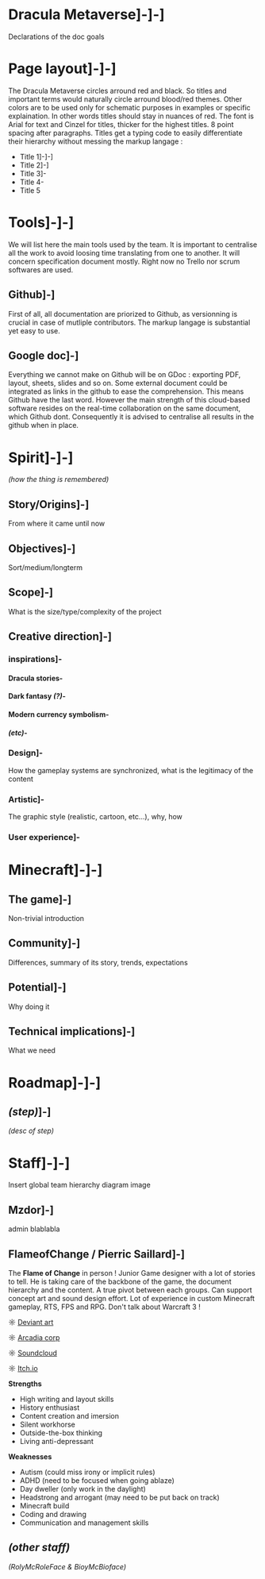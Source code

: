 # Dracula Metaverse]-]-]
Declarations of the doc goals
# Page layout]-]-]
The Dracula Metaverse circles arround red and black. So titles and important terms would naturally circle arround blood/red themes. Other colors are to be used only for schematic purposes in examples or specific explaination. In other words titles should stay in nuances of red. The font is Arial for text and Cinzel for titles, thicker for the highest titles. 8 point spacing after paragraphs.
Titles get a typing code to easily differentiate their hierarchy without messing the markup langage : 
- Title 1]-]-]
- Title 2]-]
- Title 3]-
- Title 4-
- Title 5
# Tools]-]-]
We will list here the main tools used by the team. It is important to centralise all the work to avoid loosing time translating from one to another. It will concern specification document mostly. Right now no Trello nor scrum softwares are used.
## Github]-]
First of all, all documentation are priorized to Github, as versionning is crucial in case of mutliple contributors. The markup langage is substantial yet easy to use.
## Google doc]-]
Everything we cannot make on Github will be on GDoc : exporting PDF, layout, sheets, slides and so on. Some external document could be integrated as links in the github to ease the comprehension. This means Github have the last word. However the main strength of this cloud-based software resides on the real-time collaboration on the same document, which Github dont. Consequently it is advised to centralise all results in the github when in place.
# Spirit]-]-]
*(how the thing is remembered)*
## Story/Origins]-]
From where it came until now
## Objectives]-]
Sort/medium/longterm
## Scope]-]
What is the size/type/complexity of the project
## Creative direction]-]
### inspirations]-
#### Dracula stories-
#### Dark fantasy *(?)*-
#### Modern currency symbolism-
#### *(etc)*-
### Design]-
How the gameplay systems are synchronized, what is the legitimacy of the content
### Artistic]-
The graphic style (realistic, cartoon, etc...), why, how
### User experience]-
# Minecraft]-]-]
## The game]-]
Non-trivial introduction
## Community]-]
Differences, summary of its story, trends, expectations
## Potential]-]
Why doing it
## Technical implications]-]
What we need
# Roadmap]-]-]
## *(step)*]-]
*(desc of step)*
# Staff]-]-]
Insert global team hierarchy diagram image
## Mzdor]-]
admin blablabla
## FlameofChange / Pierric Saillard]-]
The **Flame of Change** in person ! Junior Game designer with a lot of stories to tell. He is taking care of the backbone of the game, the document hierarchy and the content. A true pivot between each groups. Can support concept art and sound design effort. Lot of experience in custom Minecraft gameplay, RTS, FPS and RPG. Don't talk about Warcraft 3 !

☼ [Deviant art](https://www.deviantart.com/nebkah01jr/gallery)

☼ [Arcadia corp](https://www.arcadia-corporation.com/community/flameofchange)

☼ [Soundcloud](https://soundcloud.com/flameofchange/tracks)

☼ [Itch.io](https://flameofchange.itch.io)

**Strengths**
- High writing and layout skills
- History enthusiast
- Content creation and imersion
- Silent workhorse
- Outside-the-box thinking
- Living anti-depressant

**Weaknesses**
- Autism (could miss irony or implicit rules)
- ADHD (need to be focused when going ablaze)
- Day dweller (only work in the daylight)
- Headstrong and arrogant (may need to be put back on track)
- Minecraft build
- Coding and drawing
- Communication and management skills
## *(other staff)*
*(RolyMcRoleFace & BioyMcBioface)*
